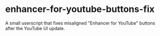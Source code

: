 # enhancer-for-youtube-buttons-fix
A small userscript that fixes misaligned "Enhancer for YouTube" buttons after the YouTube UI update.
